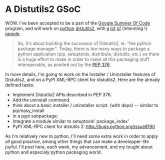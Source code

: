 # A Distutils2 GSoC

WOW. I've been accepted to be a part of the [Google Summer Of
Code](http://code.google.com/intl/fr/soc/) program, and will work on
[python](http://python.org/) [distutils2](http://hg.python.org/distutils2/), with [a](http://pygsoc.wordpress.com/) [lot](http://konryd.blogspot.com/) [of](http://ziade.org/) (intersting !) [people](http://zubin71.wordpress.com/).

> So, it's about building the successor of Distutils2, ie. "the python
> package manager". Today, there is too many ways to package a python
> application (pip, setuptools, distribute, distutils, etc.) so there is
> a huge effort to make in order to make all this packaging stuff
> interoperable, as pointed out by
> the [PEP 376](http://www.python.org/dev/peps/pep-0376/).

In more details, I'm going to work on the Installer / Uninstaller features of Distutils2, and on a PyPI XML-RPC client for distutils2. Here are the already defined tasks:

  - Implement Distutils2 APIs described in PEP 376.
  - Add the uninstall command.
  - think about a basic installer / uninstaller script. (with deps) --
    similar to pip/easy\_install
  - in a pypi subpackage;
  - Integrate a module similar to setuptools' package\_index'
  - PyPI XML-RPC client for distutils 2:
    <http://bugs.python.org/issue8190>

As I'm relatively new to python, I'll need some extra work in order to apply all good practice, among other things that can make a developper-life joyful. I'll post here, each week, my advancement, and my tought about python and especialy python packaging world.
